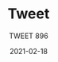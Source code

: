 ---
designer: "Marc Sadler"
description: "Tweet%20is%20a%20collection%20of%20seats%20that%20combines%20the%20rational%20and%20clean%20design%20of%20the%20body%20with%20a%20wide%20choice%20of%20frames%20and%20finishes%2C%20to%20ensure%20maximum%20adaptability%20in%20contract%20and%20domestic%20environments.%20Stackable%20barstool%20with%20double%20injection%20molded%20polypropylene%20shell%20and%20%D814%20mm%20steel%20tube%20frame.%20Height%20750mm."
image_primary: "img/Tweet-896_01_zoom.jpg"
image_secondary: "img/Tweet-896_02_zoom.jpg"
manufacturer: "Pedrali"
href: "https://www.pedrali.it/en/products/catalog/Stool-TWEET-896/"
subtitle: "TWEET 896"
tags: 
  - "Pedrali"
  - "stools"
title: "Tweet"
category: "stools"
slug: "/manufacturers/pedrali/stools/marc-sadler-tweet"
date: "2021-02-18"
---